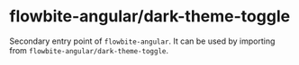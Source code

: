 # flowbite-angular/dark-theme-toggle

Secondary entry point of `flowbite-angular`. It can be used by importing from
`flowbite-angular/dark-theme-toggle`.
